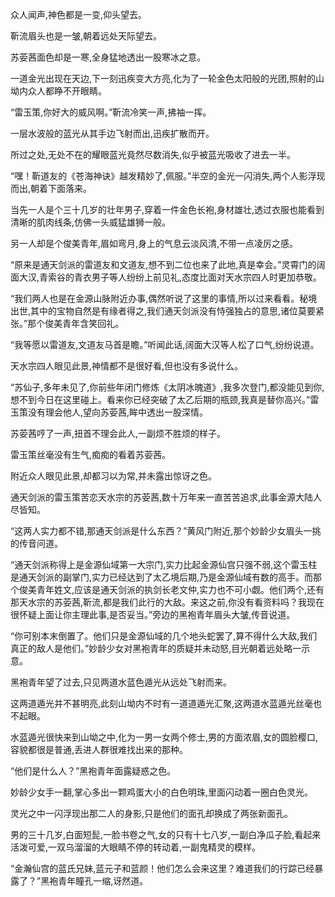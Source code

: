 
众人闻声,神色都是一变,仰头望去。

靳流眉头也是一皱,朝着远处天际望去。

苏荌茜面色却是一寒,全身猛地透出一股寒冰之意。

一道金光出现在天边,下一刻迅疾变大方亮,化为了一轮金色太阳般的光团,照射的山坳内众人都睁不开眼睛。

“雷玉策,你好大的威风啊。”靳流冷笑一声,拂袖一挥。

一层水波般的蓝光从其手边飞射而出,迅疾扩散而开。

所过之处,无处不在的耀眼蓝光竟然尽数消失,似乎被蓝光吸收了进去一半。

“嘿！靳道友的《苍海神诀》越发精妙了,佩服。”半空的金光一闪消失,两个人影浮现而出,朝着下面落来。

当先一人是个三十几岁的壮年男子,穿着一件金色长袍,身材雄壮,透过衣服也能看到清晰的肌肉线条,仿佛一头威猛雄狮一般。

另一人却是个俊美青年,眉如弯月,身上的气息云淡风清,不带一点凌厉之感。

“原来是通天剑派的雷道友和文道友,想不到二位也来了此地,真是幸会。”灵霄门的阔面大汉,青索谷的青衣男子等人纷纷上前见礼,态度比面对天水宗四人时更加恭敬。

“我们两人也是在金源山脉附近办事,偶然听说了这里的事情,所以过来看看。秘境出世,其中的宝物自然是有缘者得之,我们通天剑派没有恃强独占的意思,诸位莫要紧张。”那个俊美青年含笑回礼。

“我等愿以雷道友,文道友马首是瞻。”听闻此话,阔面大汉等人松了口气,纷纷说道。

天水宗四人眼见此景,神情都不是很好看,但也没有多说什么。

“苏仙子,多年未见了,你前些年闭门修炼《太阴冰魄道》,我多次登门,都没能见到你,想不到今日在这里碰上。看来你已经突破了太乙后期的瓶颈,我真是替你高兴。”雷玉策没有理会他人,望向苏荌茜,眸中透出一股深情。

苏荌茜哼了一声,扭首不理会此人,一副烦不胜烦的样子。

雷玉策丝毫没有生气,痴痴的看着苏荌茜。

附近众人眼见此景,却都习以为常,并未露出惊讶之色。

通天剑派的雷玉策苦恋天水宗的苏荌茜,数十万年来一直苦苦追求,此事金源大陆人尽皆知。

“这两人实力都不错,那通天剑派是什么东西？”黄风门附近,那个妙龄少女眉头一挑的传音问道。

“通天剑派称得上是金源仙域第一大宗门,实力比起金源仙宫只强不弱,这个雷玉柱是通天剑派的副掌门,实力已经达到了太乙境后期,乃是金源仙域有数的高手。而那个俊美青年姓文,应该是通天剑派的执剑长老文仲,实力也不可小觑。他们两个,还有那天水宗的苏荌茜,靳流,都是我们此行的大敌。来这之前,你没有看资料吗？我现在很怀疑上面让你主理此事,是否妥当。”旁边的黑袍青年眉头大皱,传音说道。

“你可别本末倒置了。他们只是金源仙域的几个地头蛇罢了,算不得什么大敌,我们真正的敌人是他们。”妙龄少女对黑袍青年的质疑并未动怒,目光朝着远处略一示意。

黑袍青年望了过去,只见两道水蓝色遁光从远处飞射而来。

这两道遁光并不甚明亮,此刻山坳内不时有一道道遁光汇聚,这两道水蓝遁光丝毫也不起眼。

水蓝遁光很快来到山坳之中,化为一男一女两个修士,男的方面浓眉,女的圆脸樱口,容貌都很是普通,丢进人群很难找出来的那种。

“他们是什么人？”黑袍青年面露疑惑之色。

妙龄少女手一翻,掌心多出一颗鸡蛋大小的白色明珠,里面闪动着一圈白色灵光。

灵光之中一闪浮现出那二人的身影,只是他们的面孔却换成了两张新面孔。

男的三十几岁,白面短髭,一脸书卷之气,女的只有十七八岁,一副白净瓜子脸,看起来活泼可爱,一双乌溜溜的大眼睛不停的转动着,一副鬼精灵的模样。

“金瀚仙宫的蓝氏兄妹,蓝元子和蓝颜！他们怎么会来这里？难道我们的行踪已经暴露了？”黑袍青年瞳孔一缩,讶然道。